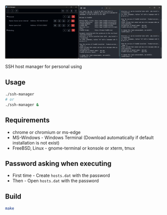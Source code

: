![screenshot](doc/screenshot.png)

SSH host manager for personal using


## Usage
```sh
./ssh-manager
# or
./ssh-manager &
```

## Requirements
* chrome or chromium or ms-edge
* MS-Windows - Windows Terminal (Download automatically if default installation is not exist)
* FreeBSD, Linux - gnome-terminal or konsole or xterm, tmux

## Password asking when executing
* First time - Create `hosts.dat` with the password
* Then - Open `hosts.dat` with the password

## Build
```sh
make
```
